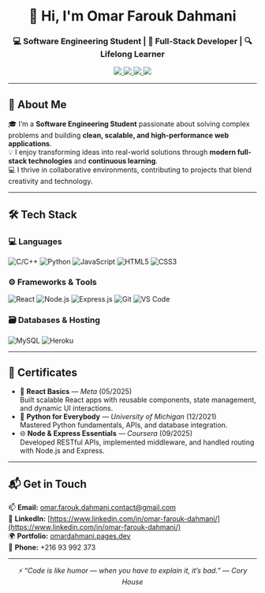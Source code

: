 <h1 align="center">👋 Hi, I'm Omar Farouk Dahmani</h1>
<h3 align="center">💻 Software Engineering Student | 🚀 Full-Stack Developer | 🔍 Lifelong Learner</h3>

<p align="center">
  <a href="https://omardahmani.pages.dev">
    <img src="https://img.shields.io/badge/Portfolio-Omar Dahmani-blue?style=for-the-badge&logo=google-chrome&logoColor=white" />
  </a>
  <a href="https://www.upwork.com/freelancers/~013077f0433bc70d9e">
    <img src="https://img.shields.io/badge/Upwork-Profile-6FDA44?style=for-the-badge&logo=upwork&logoColor=white" />
  </a>
  <a href="https://www.linkedin.com/in/omar-farouk-dahmani/">
    <img src="https://img.shields.io/badge/LinkedIn-Omar%20Farouk%20Dahmani-0A66C2?style=for-the-badge&logo=linkedin&logoColor=white" />
  </a>
  <a href="mailto:omar.farouk.dahmani.contact@gmail.com">
    <img src="https://img.shields.io/badge/Email-Contact-D14836?style=for-the-badge&logo=gmail&logoColor=white" />
  </a>
</p>

---

## 🧠 About Me

🎓 I’m a **Software Engineering Student** passionate about solving complex problems and building **clean, scalable, and high-performance web applications**.  
💡 I enjoy transforming ideas into real-world solutions through **modern full-stack technologies** and **continuous learning**.  
💻 I thrive in collaborative environments, contributing to projects that blend creativity and technology.

---

## 🛠️ Tech Stack

### 💻 Languages
![C/C++](https://img.shields.io/badge/C/C++-00599C?style=flat-square&logo=c&logoColor=white)
![Python](https://img.shields.io/badge/Python-3776AB?style=flat-square&logo=python&logoColor=white)
![JavaScript](https://img.shields.io/badge/JavaScript-F7DF1E?style=flat-square&logo=javascript&logoColor=black)
![HTML5](https://img.shields.io/badge/HTML5-E34F26?style=flat-square&logo=html5&logoColor=white)
![CSS3](https://img.shields.io/badge/CSS3-1572B6?style=flat-square&logo=css3&logoColor=white)

### ⚙️ Frameworks & Tools
![React](https://img.shields.io/badge/React-61DAFB?style=flat-square&logo=react&logoColor=black)
![Node.js](https://img.shields.io/badge/Node.js-339933?style=flat-square&logo=node.js&logoColor=white)
![Express.js](https://img.shields.io/badge/Express.js-000000?style=flat-square&logo=express&logoColor=white)
![Git](https://img.shields.io/badge/Git-F05032?style=flat-square&logo=git&logoColor=white)
![VS Code](https://img.shields.io/badge/VS_Code-0078D4?style=flat-square&logo=visualstudiocode&logoColor=white)

### 🗃️ Databases & Hosting
![MySQL](https://img.shields.io/badge/MySQL-4479A1?style=flat-square&logo=mysql&logoColor=white)
![Heroku](https://img.shields.io/badge/Heroku-430098?style=flat-square&logo=heroku&logoColor=white)

---

## 🧾 Certificates

- 🧩 **React Basics** — *Meta* (05/2025)  
  Built scalable React apps with reusable components, state management, and dynamic UI interactions.  
- 🐍 **Python for Everybody** — *University of Michigan* (12/2021)  
  Mastered Python fundamentals, APIs, and database integration.  
- 🌐 **Node & Express Essentials** — *Coursera* (09/2025)  
  Developed RESTful APIs, implemented middleware, and handled routing with Node.js and Express.

---

## 📬 Get in Touch

📫 **Email:** [omar.farouk.dahmani.contact@gmail.com](mailto:omar.farouk.dahmani.contact@gmail.com)  
🔗 **LinkedIn:** [https://www.linkedin.com/in/omar-farouk-dahmani/](https://www.linkedin.com/in/omar-farouk-dahmani/)  
🌍 **Portfolio:** [omardahmani.pages.dev](https://omardahmani.pages.dev)  
📱 **Phone:** +216 93 992 373  

---

<p align="center">
  <em>⚡ “Code is like humor — when you have to explain it, it’s bad.” — Cory House</em>
</p>

